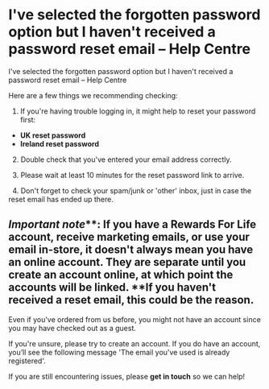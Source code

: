 # I've selected the forgotten password option but I haven't received a password reset email – Help Centre

I've selected the forgotten password option but I haven't received a password reset email – Help Centre

Here are a few things we recommending checking:

1. If you're having trouble logging in, it might help to reset your password first:

* **UK reset password**
* **Ireland reset password**

  2. Double check that you've entered your email address correctly.

  3. Please wait at least 10 minutes for the reset password link to arrive.

  4. Don't forget to check your spam/junk or 'other' inbox, just in case the reset email has ended up there.
## *Important note***: If you have a Rewards For Life account, receive marketing emails, or use your email in-store, it doesn't always mean you have an online account. They are separate until you create an account online, at which point the accounts will be linked. **If you haven't received a reset email, this could be the reason.
Even if you've ordered from us before, you might not have an account since you may have checked out as a guest.

If you're unsure, please try to create an account. If you do have an account, you’ll see the following message 'The email you've used is already registered'.

If you are still encountering issues, please **get in touch** so we can help!
